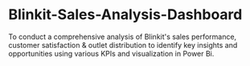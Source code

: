 # Blinkit-Sales-Analysis-Dashboard
To conduct a comprehensive analysis of Blinkit's sales performance, customer satisfaction &amp; outlet distribution to identify key insights and opportunities using various KPIs and visualization in Power Bi.
